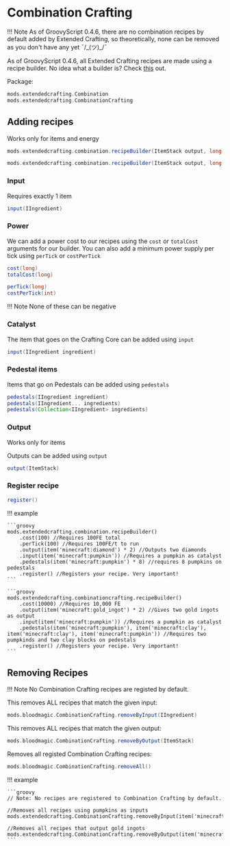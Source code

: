 # Combination Crafting
!!! Note
    As of GroovyScript 0.4.6, there are no combination recipes by default added by Extended Crafting, so theoretically, none can be removed as you don't have any yet ¯/\_(ツ)_/¯

As of GroovyScript 0.4.6, all Extended Crafting recipes are made using a recipe builder.
No idea what a builder is? Check [this](../../../groovy/builder.md) out.

Package:

```groovy
mods.extendedcrafting.Combination
mods.extendedcrafting.CombinationCrafting
``` 

## Adding recipes
Works only for items and energy

```groovy
mods.extendedcrafting.combination.recipeBuilder(ItemStack output, long cost, Ingredient input, NonNullList<Ingredient> pedestals)

mods.extendedcrafting.combination.recipeBuilder(ItemStack output, long cost, int perTick, Ingredient input, NonNullList<Ingredient> pedestals)
```

### Input

Requires exactly 1 item

```groovy
input(IIngredient)
```

### Power

We can add a power cost to our recipes using the `cost` or `totalCost` arguments for our builder. You can also add a minimum power supply per tick using `perTick` or `costPerTick`
```groovy
cost(long)
totalCost(long)
```
```groovy
perTick(long)
costPerTick(int)
```
!!! Note
    None of these can be negative

### Catalyst

The item that goes on the Crafting Core can be added using `input`
````groovy
input(IIngredient ingredient)
````

### Pedestal items

Items that go on Pedestals can be added using `pedestals`
````groovy
pedestals(IIngredient ingredient)
pedestals(IIngredient... ingredients)
pedestals(Collection<IIngredient> ingredients)
````

### Output

Works only for items

Outputs can be added using `output`
```groovy
output(ItemStack)
```

### Register recipe

```groovy
register()
```

!!! example

    ```groovy
    mods.extendedcrafting.combination.recipeBuilder()
        .cost(100) //Requires 100FE total
        .perTick(100) //Requires 100FE/t to run
        .output(item('minecraft:diamond') * 2) //Outputs two diamonds
        .input(item('minecraft:pumpkin')) //Requires a pumpkin as catalyst
        .pedestals(item('minecraft:pumpkin') * 8) //requires 8 pumpkins on pedestals
        .register() //Registers your recipe. Very important!
    ```

    ```groovy
    mods.extendedcrafting.combinationcrafting.recipeBuilder()
        .cost(10000) //Requires 10,000 FE
        .output(item('minecraft:gold_ingot') * 2) //Gives two gold ingots as output
        .input(item('minecraft:pumpkin')) //Requires a pumpkin as catalyst
        .pedestals(item('minecraft:pumpkin'), item('minecraft:clay'), item('minecraft:clay'), item('minecraft:pumpkin')) //Requires two pumpkinds and two clay blocks on pedestals
        .register() //Registers your recipe. Very important!
    ```

## Removing Recipes

!!! Note
    No Combination Crafting recipes are registed by default.

This removes ALL recipes that match the given input:

```groovy
mods.bloodmagic.CombinationCrafting.removeByInput(IIngredient)
```

This removes ALL recipes that match the given output:

```groovy
mods.bloodmagic.CombinationCrafting.removeByOutput(ItemStack)
```

Removes all registed Combination Crafting recipes:

```groovy
mods.bloodmagic.CombinationCrafting.removeAll()
```

!!! example

    ```groovy
    // Note: No recipes are registered to Combination Crafting by default.

    //Removes all recipes using pumpkins as inputs
    mods.extendedcrafting.CombinationCrafting.removeByInput(item('minecraft:pumpkin'))

    //Removes all recipes that output gold ingots
    mods.extendedcrafting.CombinationCrafting.removeByOutput(item('minecraft:gold_ingot'))
    ```